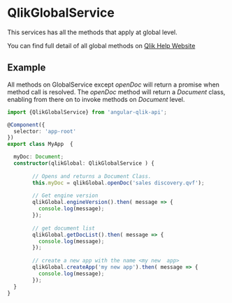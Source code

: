 # QlikGlobalService

This services has all the methods that apply at global level.

You can find full detail of all global methods on [Qlik Help Website](https://help.qlik.com/en-US/sense-developer/April2018/apis/EngineAPI/index.html)

## Example

All methods on GlobalService except _openDoc_ will return a promise when method call is resolved. The _openDoc_ method will return a _Document_ class, enabling from there on to invoke methods on _Document_ level. 

```typescript
import {QlikGlobalService} from 'angular-qlik-api';

@Component({
  selector: 'app-root'
})
export class MyApp  {

  myDoc: Document;
  constructor(qlikGlobal: QlikGlobalService ) {
      
        // Opens and returns a Document Class. 
        this.myDoc = qlikGlobal.openDoc('sales discovery.qvf');
    
        // Get engine version
        qlikGlobal.engineVersion().then( message => {
          console.log(message);
        });
    
        // get document list
        qlikGlobal.getDocList().then( message => {
          console.log(message);
        });
    
        // create a new app with the name <my new  app>
        qlikGlobal.createApp('my new app').then( message => {
          console.log(message);
        });
  }
}
```